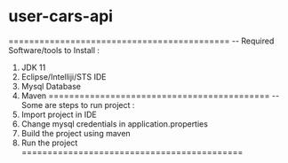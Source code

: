 # user-cars-api

===========================================
-- Required Software/tools to Install :
1) JDK 11
2) Eclipse/Intelliji/STS IDE
3) Mysql Database
4) Maven
===========================================
-- Some are steps to run project :
1) Import project in IDE 
2) Change mysql credentials in application.properties
3) Build the project using maven
4) Run the project
===========================================
